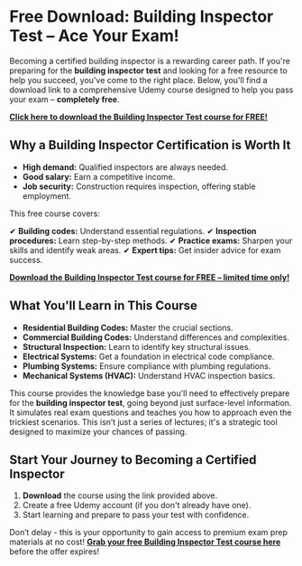 # Free Download: Building Inspector Test – Ace Your Exam!

Becoming a certified building inspector is a rewarding career path. If you're preparing for the **building inspector test** and looking for a free resource to help you succeed, you've come to the right place. Below, you'll find a download link to a comprehensive Udemy course designed to help you pass your exam – **completely free**.

[**Click here to download the Building Inspector Test course for FREE!**](https://udemywork.com/building-inspector-test)

## Why a Building Inspector Certification is Worth It

- **High demand:** Qualified inspectors are always needed.
- **Good salary:** Earn a competitive income.
- **Job security:** Construction requires inspection, offering stable employment.

This free course covers:

✔ **Building codes:** Understand essential regulations.
✔ **Inspection procedures:** Learn step-by-step methods.
✔ **Practice exams:** Sharpen your skills and identify weak areas.
✔ **Expert tips:** Get insider advice for exam success.

[**Download the Building Inspector Test course for FREE – limited time only!**](https://udemywork.com/building-inspector-test)

## What You'll Learn in This Course

*   **Residential Building Codes:** Master the crucial sections.
*   **Commercial Building Codes:** Understand differences and complexities.
*   **Structural Inspection:** Learn to identify key structural issues.
*   **Electrical Systems:** Get a foundation in electrical code compliance.
*   **Plumbing Systems:** Ensure compliance with plumbing regulations.
*   **Mechanical Systems (HVAC):** Understand HVAC inspection basics.

This course provides the knowledge base you'll need to effectively prepare for the **building inspector test**, going beyond just surface-level information. It simulates real exam questions and teaches you how to approach even the trickiest scenarios. This isn’t just a series of lectures; it's a strategic tool designed to maximize your chances of passing.

## Start Your Journey to Becoming a Certified Inspector

1.  **Download** the course using the link provided above.
2.  Create a free Udemy account (if you don't already have one).
3.  Start learning and prepare to pass your test with confidence.

Don’t delay - this is your opportunity to gain access to premium exam prep materials at no cost! **[Grab your free Building Inspector Test course here](https://udemywork.com/building-inspector-test)** before the offer expires!
